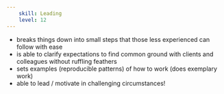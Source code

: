```yaml
---
    skill: Leading
    level: 12
---
```

- breaks things down into small steps that those less experienced can follow with ease
- is able to clarify expectations to find common ground with clients and colleagues without ruffling feathers
- sets examples (reproducible patterns) of how to work (does exemplary work)
- able to lead / motivate in challenging circumstances!
